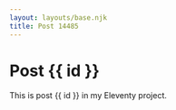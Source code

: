 ```yaml
---
layout: layouts/base.njk
title: Post 14485
---
```


# Post {{ id }}

This is post {{ id }} in my Eleventy project.
